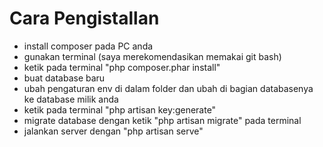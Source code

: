 # Cara Pengistallan
- install composer pada PC anda
- gunakan terminal (saya merekomendasikan memakai git bash)
- ketik pada terminal "php composer.phar install"
- buat database baru
- ubah pengaturan env di dalam folder dan ubah di bagian databasenya ke database milik anda
- ketik pada terminal "php artisan key:generate"
- migrate database dengan ketik "php artisan migrate" pada terminal
- jalankan server dengan "php artisan serve"
